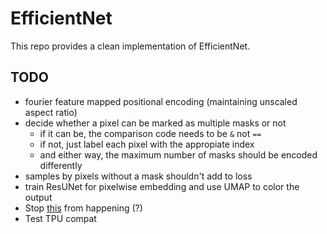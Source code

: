 # EfficientNet
This repo provides a clean implementation of EfficientNet.

## TODO
- fourier feature mapped positional encoding (maintaining unscaled aspect ratio)
- decide whether a pixel can be marked as multiple masks or not
    - if it can be, the comparison code needs to be `&` not `==`
    - if not, just label each pixel with the appropiate index
    - and either way, the maximum number of masks should be encoded differently
- samples by pixels without a mask shouldn't add to loss
- train ResUNet for pixelwise embedding and use UMAP to color the output
- Stop [this](https://stackoverflow.com/a/58385932) from happening (?)
- Test TPU compat
